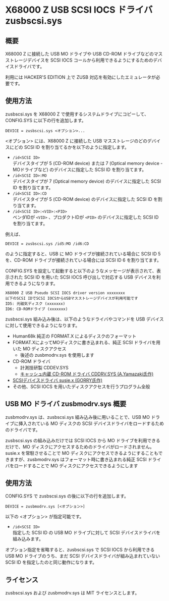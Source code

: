 # X68000 Z USB SCSI IOCS ドライバ zusbscsi.sys

## 概要

X68000 Z に接続した USB MO ドライブや USB CD-ROM ドライブなどのマスストレージデバイスを SCSI IOCS コールから利用できるようにするためのデバイスドライバです。

利用には HACKER'S EDITION 上で ZUSB 対応を有効にしたエミュレータが必要です。

## 使用方法

zusbscsi.sys を X68000 Z で使用するシステムドライブにコピーして、CONFIG.SYS に以下の行を追加します。

```
DEVICE = zusbscsi.sys <オプション>...
```

<オプション> には、X68000 Z に接続した USB マスストレージのどのデバイスにどの SCSI ID を割り当てるかを以下のように指定します。

* `/id<SCSI ID>`\
  デバイスタイプが 5 (CD-ROM device) または 7 (Optical memory device - MOドライブなど) のデバイスに指定した SCSI ID を割り当てます。
* `/id<SCSI ID>:MO`\
  デバイスタイプが 7 (Optical memory device) のデバイスに指定した SCSI ID を割り当てます。
* `/id<SCSI ID>:CD`\
  デバイスタイプが 5 (CD-ROM device) のデバイスに指定した SCSI ID を割り当てます。
* `/id<SCSI ID>:<VID>:<PID>`\
  ベンダIDが `<VID>` 、プロダクトIDが `<PID>` のデバイスに指定した SCSI ID を割り当てます。

例えば、
```
DEVICE = zusbscsi.sys /id5:MO /id6:CD
```
のように指定すると、USB に MO ドライブが接続されている場合に SCSI ID 5 を、CD-ROM ドライブが接続されている場合には SCSI ID 6 を割り当てます。

CONFIG.SYS を設定して起動すると以下のようなメッセージが表示されて、表示された SCSI ID を用いた SCSI IOCS 呼び出しで対応する USB デバイスを利用できるようになります。

```
X68000 Z USB Pseudo SCSI IOCS driver version xxxxxxxx
以下のSCSI IDでSCSI IOCSからUSBマスストレージデバイスが利用可能です
ID5: 光磁気ディスク (xxxxxxx)
ID6: CD-ROMドライブ (xxxxxxx)
```

zusbscsi.sys 組み込み後は、以下のようなドライバやコマンドを USB デバイスに対して使用できるようになります。
 * Human68k 純正の FORMAT.X によるディスクのフォーマット
 * FORMAT.XによってMOディスクに書き込まれる、純正 SCSI ドライバを用いた MO ディスクアクセス
   * 後述の zusbmodrv.sys を使用します
 * CD-ROM ドライバ
   * 計測技研製 CDDEV.SYS
   * [キャッシュ内蔵 CD-ROM ドライバ CDDRV.SYS (A.Yamazaki氏作)](https://www.vector.co.jp/soft/x68/hardware/se021968.html)
 * [SCSIデバイスドライバ susie.x (GORRY氏作)](http://retropc.net/x68000/software/disk/scsi/susie/)
 * その他、SCSI IOCS を用いたディスクアクセスを行うプログラム全般

## USB MO ドライバ zusbmodrv.sys 概要

zusbmodrv.sys は、zusbscsi.sys 組み込み後に用いることで、USB MO ドライブに挿入されている MO ディスクの SCSI デバイスドライバをロードするためのドライバです。

zusbscsi.sys の組み込みだけでは SCSI IOCS から MO ドライブを利用できるだけで、MO ディスクにアクセスするためのドライバがロードされません。
susie.x を常駐させることで MO ディスクにアクセスできるようにすることもできますが、zusbmodrv.sys はフォーマット時に書き込まれる純正 SCSI ドライバをロードすることで MO ディスクにアクセスできるようにします

## 使用方法

CONFIG.SYS で zusbscsi.sys の後に以下の行を追加します。
```
DEVICE = zusbmodrv.sys [<オプション>]
```

以下の <オプション> が指定可能です。

* `/id<SCSI ID>`\
  指定した SCSI ID の USB MO ドライブに対して SCSI デバイスドライバを組み込みます。

オプション指定を省略すると、zusbscsi.sys で SCSI IOCS から利用できる USB MO ドライブのうち、まだ SCSI デバイスドライバが組み込まれていない SCSI ID を指定したのと同じ動作になります。

## ライセンス

zusbscsi.sys および zusbmodrv.sys は MIT ライセンスとします。
